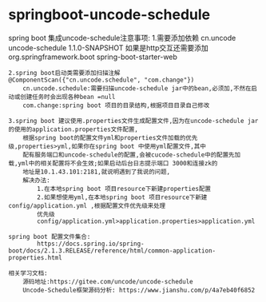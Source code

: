 # springboot-uncode-schedule

spring boot 集成uncode-schedule注意事项:
    1.需要添加依赖
        <dependency>
            <groupId>cn.uncode</groupId>
            <artifactId>uncode-schedule</artifactId>
            <version>1.1.0-SNAPSHOT</version>
        </dependency>
        如果是http交互还需要添加
        <dependency>
            <groupId>org.springframework.boot</groupId>
            <artifactId>spring-boot-starter-web</artifactId>
        </dependency>
    
    2.spring boot启动类需要添加扫描注解
    @ComponentScan({"cn.uncode.schedule", "com.change"})
        cn.uncode.schedule:需要扫描uncode-schedule jar中的bean,必须加,不然在启动或创建任务时会出现各种bean =null
        com.change:spring boot 项目的目录结构,根据项目目录自己修改
    
    3.spring boot 建议使用.properties文件生成配置文件,因为在uncode-schedule jar的使用的application.properties文件配置,
        根据spring boot的配置文件yml和properties文件加载的优先级,properties>yml,如果你在spring boot 中使用yml配置文件,其中
        配有服务端口和uncode-schedule的配置,会被cucode-schedule中的配置先加载,yml中的相关配置将不会生效;如果启动后台日志提示端口 3000和连接zk的
        地址是10.1.43.101:2181,就说明遇到了我说的问题,
        解决办法:
            1.在本地spring boot 项目resource下新建properties配置
            2.如果想使用yml,在本地spring boot 项目resource下新建config/application.yml ,根据配置文件优先级来处理
            优先级
            config/application.yml>application.properties>application.yml
            
    spring boot 配置文件集合: 
            https://docs.spring.io/spring-boot/docs/2.1.3.RELEASE/reference/html/common-application-properties.html
     
    相关学习文档:
        源码地址:https://gitee.com/uncode/uncode-schedule
        Uncode-Schedule框架源码分析: https://www.jianshu.com/p/4a7eb40f6852
